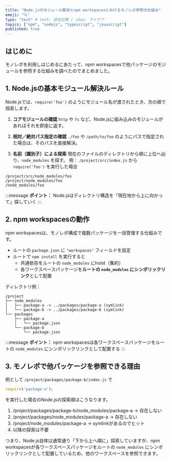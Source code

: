 ```yaml
---
title: "Node.jsのモジュール解決とnpm workspacesにおけるモノレポ参照の仕組み"
emoji: "🔍"
type: "tech" # tech: 技術記事 / idea: アイデア
topics: ["npm", "nodejs", "typescript", "javascript"]
published: true
---
```


## はじめに

モノレポを利用しはじめるにあたって、npm workspacesで他パッケージのモジュールを参照する仕組みを調べたのでまとめました。

## 1. Node.jsの基本モジュール解決ルール

Node.jsでは、`require('foo')` のようにモジュール名が渡されたとき、次の順で探索します。

1. **コアモジュールの確認**
`http` や `fs` など、Node.jsに組み込みのモジュールがあればそれを即座に返す。

2. **相対／絶対パス指定の確認**
`./foo` や `/path/to/foo` のようにパスで指定された場合は、そのパスを直接解決。

3. **名前（識別子）による探索**
現在のファイルのディレクトリから順に上位へ辿り、`node_modules` を探す。
例： `/project/src/index.js` から `require('foo')` を実行した場合

```
/project/src/node_modules/foo
/project/node_modules/foo
/node_modules/foo
```

:::message
**ポイント：** Node.jsはディレクトリ構造を「現在地から上に向かって」探していく
:::

## 2. npm workspacesの動作

npm workspacesは、モノレポ構成で複数パッケージを一括管理する仕組みです。

- ルートの `package.json` に `"workspaces"` フィールドを設定
- ルートで `npm install` を実行すると
  - 共通依存をルートの `node_modules` にhoist（集約）
  - 各ワークスペースパッケージを**ルートの `node_modules` にシンボリックリンク**として配置

ディレクトリ例：

```
/project
├── node_modules
│   ├── package-a -> ../packages/package-a (symlink)
│   └── package-b -> ../packages/package-b (symlink)
└── packages
    ├── package-a
    │   └── package.json
    └── package-b
        └── package.json
```

:::message
**ポイント：** npm workspacesは各ワークスペースパッケージをルートの `node_modules` にシンボリックリンクとして配置する
:::

## 3. モノレポで他パッケージを参照できる理由

例として `/project/packages/package-b/index.js` で

```js
require('package-a');
```

を実行した場合のNode.jsの探索順はこうなります。

1. /project/packages/package-b/node_modules/package-a → 存在しない
2. /project/packages/node_modules/package-a → 存在しない
3. /project/node_modules/package-a → symlinkがあるのでヒット
4. 以降の探索は不要

つまり、Node.js自体は通常通り「下から上へ順に」探索していますが、npm workspacesが各ワークスペースパッケージをルートの `node_modules` にシンボリックリンクとして配置しているため、他のワークスペースを参照できます。
